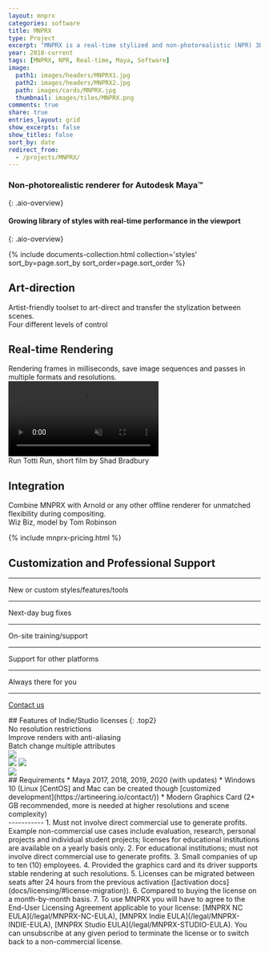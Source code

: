 ```yaml
---
layout: mnprx
categories: software
title: MNPRX
type: Project
excerpt: "MNPRX is a real-time stylized and non-photorealistic (NPR) 3D rendering plugin for Autodesk Maya, including watercolor, cutout, hatching and frayed edges."
year: 2018-current
tags: [MNPRX, NPR, Real-time, Maya, Software]
image:
  path1: images/headers/MNPRX1.jpg
  path2: images/headers/MNPRX2.jpg
  path: images/cards/MNPRX.jpg
  thumbnail: images/tiles/MNPRX.png
comments: true
share: true
entries_layout: grid
show_excerpts: false
show_titles: false
sort_by: date
redirect_from:
  - /projects/MNPRX/
---
```

### Non-photorealistic renderer for Autodesk Maya&trade;
{: .aio-overview}

#### Growing library of styles with real-time performance in the viewport
{: .aio-overview}

<div class="aio-overview" markdown="1">

<div class="flex-grid">
  {% include documents-collection.html collection='styles' sort_by=page.sort_by sort_order=page.sort_order %}
</div>

## Art-direction
<div class="aio-section mnprx-art-direction full-width">
<div class="aio-section-transparent-box" markdown="1">
Artist-friendly toolset to art-direct and transfer the stylization between scenes.
</div>
<div class="overview-image-caption"><span>Four different levels of control</span></div>
</div>



## Real-time Rendering
<div class="aio-section full-width">
<div class="aio-section-transparent-box" markdown="1">
Rendering frames in milliseconds, save image sequences and passes in multiple formats and resolutions.
</div>
  <div class="background-video">
    <video autoplay loop muted playsinline>
      <source src="/images/MNPRX/real-time.mp4" type="video/mp4">
    </video>
  </div>
  <div class="overview-image-caption"><span>Run Totti Run, short film by Shad Bradbury</span></div>
</div>


## Integration
<div class="aio-section mnprx-integration full-width">
<div class="aio-section-transparent-box" markdown="1">
Combine MNPRX with Arnold or any other offline renderer for unmatched flexibility during compositing.
</div>
<div class="overview-image-caption"><span>Wiz Biz, model by Tom Robinson</span></div>
</div>


<!-- If you want a quick **introduction**, please watch our founder introduce the **motivation behind MNPRX** in 6 minutes at [**_SIGGRAPH's Real-Time Live!_**](https://youtu.be/hpuEdXn_M0Q?t=3214) in 2017, it can't get more real than that. Since then, MNPRX has **continued to evolve** and now supports **multiple stylizations** with various **new features**.-->

<!-- Pricing section -->
{% include mnprx-pricing.html %}


<!-- Customization -->
<section id="aio-customization">
<div class="customization-table" markdown="1">
<i class="fas fa-pencil-paintbrush fa-3x"></i>

## Customization and Professional Support

---

New or custom styles/features/tools

---

Next-day bug fixes

---

On-site training/support

---

Support for other platforms

---

Always there for you

---

<a class="btn btn--aio btn-link" href="https://artineering.io/contact/">Contact us</a>
</div>

</section>

<section markdown="1">
<!-- Comparison -->
## Features of Indie/Studio licenses
{: .top2}

<!-- Fancybox Lightbox http://fancyapps.com/fancybox/3/docs/#options -->
<script src="https://cdn.jsdelivr.net/npm/jquery@3.4.1/dist/jquery.min.js"></script>

<link rel="stylesheet" href="https://cdn.jsdelivr.net/gh/fancyapps/fancybox@3.5.7/dist/jquery.fancybox.min.css" />
<script src="https://cdn.jsdelivr.net/gh/fancyapps/fancybox@3.5.7/dist/jquery.fancybox.min.js"></script>

<!-- Comparison header text -->
<div class="license-comparison " markdown="1">
<!-- TODO: Make this markdown by styling p element-->
<div class="comparison-text"> No resolution restrictions </div>
<div class="comparison-text"> Improve renders with anti-aliasing </div>
<div class="comparison-text"> Batch change multiple attributes </div>

</div>

<!-- Comparison images -->
<div class="license-comparison ">

<div class="comparison-img">
<a><img src="/images/MNPRX/resolution-comparison.png"></a>
</div>

<div class="comparison-img">
<div id="container1" style="margin: 0 auto">
  <!-- The before image is first -->
  <img src="/images/MNPRX/comparison/no-AA-copy.png" class="pull-center"/>
  <!-- The after image is last -->
  <img src="/images/MNPRX/comparison/TAA-copy.png" class="pull-center"/>
</div>
</div>

<div class="comparison-img">
<a><img src="/images/MNPRX/bulk-attribute-thumb.png"></a>
</div>

</div>

</section><!-- end license-comparison -->

<div class="aio-requirements" markdown="1">
## Requirements
* Maya 2017, 2018, 2019, 2020 (with updates)
* Windows 10 (Linux [CentOS] and Mac can be created though [customized development](https://artineering.io/contact/))
* Modern Graphics Card (2+ GB recommended, more is needed at higher resolutions and scene complexity)
</div>

<!-- footprint -->
<div id="footprint" markdown="1">
-----------
1. Must not involve direct commercial use to generate profits. Example non-commercial use cases include evaluation, research, personal projects and individual student projects; licenses for educational institutions are available on a yearly basis only.
2. For educational institutions; must not involve direct commercial use to generate profits.
3. Small companies of up to ten (10) employees.
4. Provided the graphics card and its driver supports stable rendering at such resolutions.
5. Licenses can be migrated between seats after 24 hours from the previous activation ([activation docs](docs/licensing/#license-migration)).
6. Compared to buying the license on a month-by-month basis.
7. To use MNPRX you will have to agree to the End-User Licensing Agreement applicable to your license: [MNPRX NC EULA](/legal/MNPRX-NC-EULA), [MNPRX Indie EULA](/legal/MNPRX-INDIE-EULA), [MNPRX Studio EULA](/legal/MNPRX-STUDIO-EULA). You can unsubscribe at any given period to terminate the license or to switch back to a non-commercial license.
</div>
